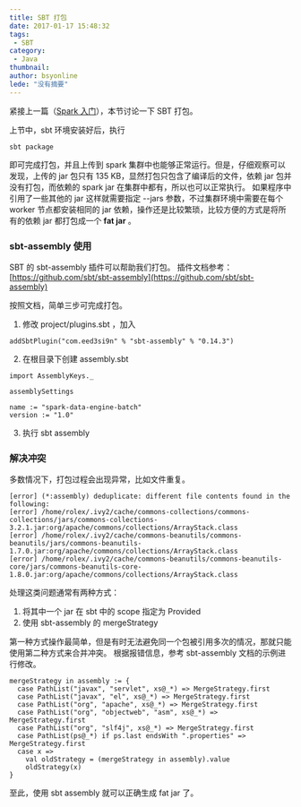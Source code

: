 ```yaml
---
title: SBT 打包
date: 2017-01-17 15:48:32
tags:
 - SBT
category: 
 - Java
thumbnail: 
author: bsyonline
lede: "没有摘要"
---
```


紧接上一篇（[Spark 入门](../../../../2017/01/10/Spark-入门/)），本节讨论一下 SBT 打包。

<!-- more -->

上节中，sbt 环境安装好后，执行
```
sbt package
```
即可完成打包，并且上传到 spark 集群中也能够正常运行。但是，仔细观察可以发现，上传的 jar 包只有 135 KB，显然打包只包含了编译后的文件，依赖 jar 包并没有打包，而依赖的 spark jar 在集群中都有，所以也可以正常执行。
如果程序中引用了一些其他的 jar 这样就需要指定 --jars 参数，不过集群环境中需要在每个 worker 节点都安装相同的 jar 依赖，操作还是比较繁琐，比较方便的方式是将所有的依赖 jar 都打包成一个 **fat jar** 。

### sbt-assembly 使用

SBT 的 sbt-assembly 插件可以帮助我们打包。
插件文档参考：[https://github.com/sbt/sbt-assembly](https://github.com/sbt/sbt-assembly)

按照文档，简单三步可完成打包。
1. 修改 project/plugins.sbt ，加入
```
addSbtPlugin("com.eed3si9n" % "sbt-assembly" % "0.14.3")
```
2. 在根目录下创建 assembly.sbt

  ```
  import AssemblyKeys._

  assemblySettings

  name := "spark-data-engine-batch"
  version := "1.0"
  ```

3. 执行 sbt assembly

### 解决冲突
多数情况下，打包过程会出现异常，比如文件重复。
```
[error] (*:assembly) deduplicate: different file contents found in the following:
[error] /home/rolex/.ivy2/cache/commons-collections/commons-collections/jars/commons-collections-3.2.1.jar:org/apache/commons/collections/ArrayStack.class
[error] /home/rolex/.ivy2/cache/commons-beanutils/commons-beanutils/jars/commons-beanutils-1.7.0.jar:org/apache/commons/collections/ArrayStack.class
[error] /home/rolex/.ivy2/cache/commons-beanutils/commons-beanutils-core/jars/commons-beanutils-core-1.8.0.jar:org/apache/commons/collections/ArrayStack.class
```
处理这类问题通常有两种方式：
1. 将其中一个 jar 在 sbt 中的 scope 指定为 Provided
2. 使用 sbt-assembly 的 mergeStrategy

第一种方式操作最简单，但是有时无法避免同一个包被引用多次的情况，那就只能使用第二种方式来合并冲突。
根据报错信息，参考 sbt-assembly 文档的示例进行修改。
```
mergeStrategy in assembly := {
  case PathList("javax", "servlet", xs@_*) => MergeStrategy.first
  case PathList("javax", "el", xs@_*) => MergeStrategy.first
  case PathList("org", "apache", xs@_*) => MergeStrategy.first
  case PathList("org", "objectweb", "asm", xs@_*) => MergeStrategy.first
  case PathList("org", "slf4j", xs@_*) => MergeStrategy.first
  case PathList(ps@_*) if ps.last endsWith ".properties" => MergeStrategy.first
  case x =>
    val oldStrategy = (mergeStrategy in assembly).value
    oldStrategy(x)
}
```
至此，使用 sbt assembly 就可以正确生成 fat jar 了。
